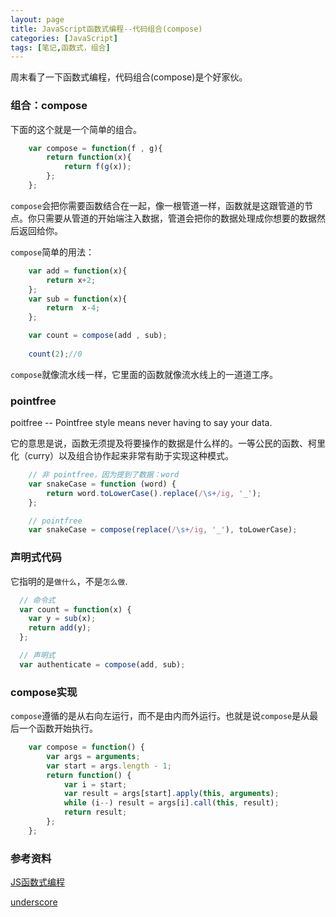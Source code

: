 ```yaml
---
layout: page
title: JavaScript函数式编程--代码组合(compose)
categories: [JavaScript]
tags: [笔记,函数式，组合]
---
```


周末看了一下函数式编程，代码组合(compose)是个好家伙。

### 组合：compose
下面的这个就是一个简单的组合。

```js
    var compose = function(f , g){
        return function(x){
            return f(g(x));
        };
    };
```

`compose`会把你需要函数结合在一起，像一根管道一样，函数就是这跟管道的节点。你只需要从管道的开始端注入数据，管道会把你的数据处理成你想要的数据然后返回给你。

`compose`简单的用法：

```js
    var add = function(x){
        return x+2;
    };
    var sub = function(x){
        return  x-4;
    };

    var count = compose(add , sub);
    
    count(2);//0
```

`compose`就像流水线一样，它里面的函数就像流水线上的一道道工序。

### pointfree
poitfree -- Pointfree style means never having to say your data.

它的意思是说，函数无须提及将要操作的数据是什么样的。一等公民的函数、柯里化（curry）以及组合协作起来非常有助于实现这种模式。

```js
    // 非 pointfree，因为提到了数据：word
    var snakeCase = function (word) {
        return word.toLowerCase().replace(/\s+/ig, '_');
    };

    // pointfree
    var snakeCase = compose(replace(/\s+/ig, '_'), toLowerCase);
```

### 声明式代码
它指明的是`做什么`，不是`怎么做`.

```js
  // 命令式
  var count = function(x) {
    var y = sub(x);
    return add(y);
  };

  // 声明式
  var authenticate = compose(add, sub);
```

### compose实现
`compose`遵循的是从右向左运行，而不是由内而外运行。也就是说`compose`是从最后一个函数开始执行。
```js
    var compose = function() {
        var args = arguments;
        var start = args.length - 1;
        return function() {
            var i = start;
            var result = args[start].apply(this, arguments);
            while (i--) result = args[i].call(this, result);
            return result;
        };
    };
```

### 参考资料

[JS函数式编程](https://llh911001.gitbooks.io/mostly-adequate-guide-chinese/content/ch5.html)

[underscore](https://github.com/jashkenas/underscore)
